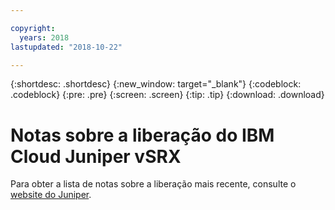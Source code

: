 ```yaml
---

copyright:
  years: 2018
lastupdated: "2018-10-22"

---
```


{:shortdesc: .shortdesc}
{:new_window: target="_blank"}
{:codeblock: .codeblock}
{:pre: .pre}
{:screen: .screen}
{:tip: .tip}
{:download: .download}

# Notas sobre a liberação do IBM Cloud Juniper vSRX 
Para obter a lista de notas sobre a liberação mais recente, consulte o [website do Juniper](https://www.juniper.net/support/downloads/?p=vsrx#docs).
